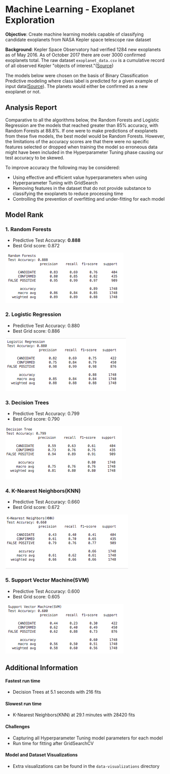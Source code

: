 # Machine Learning - Exoplanet Exploration

**Objective**: Create machine learning models capable of classifying candidate exoplanets from NASA Kepler space telescope raw dataset 


**Background**: Kepler Space Observatory had verified 1284 new exoplanets as of May 2016. As of October 2017 there are over 3000 confirmed exoplanets total. The raw dataset `exoplanet_data.csv` is a cumulative record of all observed Kepler "objects of interest."([Source](https://www.kaggle.com/nasa/kepler-exoplanet-search-results))



The models below were chosen on the basis of Binary Classification Predictive modeling where class label is predicted for a given example of input data([Source](https://machinelearningmastery.com/types-of-classification-in-machine-learning/#:~:text=Popular%20algorithms%20that%20can%20be%20used%20for%20binary%20classification%20include)). The planets would either be confirmed as a new exoplanet or not. 




## Analysis Report

Comparative to all the algorithms  below, the Random Forests and Logistic Regression are the models that reached greater than 85% accuracy, with Random Forests at 88.8%. If one were to make predictions of exoplanets from these five models, the best model would be Random Forests. However, the limitations of the accuracy scores are that there were no specific features selected or dropped when training the model so erroneous data might have been included in the Hyperparameter Tuning phase causing our test accuracy to be skewed. 

To improve accuracy the following may be considered:
- Using effective and efficient value hyperparameters when using Hyperparameter Tuning with GridSearch
- Removing features in the dataset that do not provide substance to classifying the exoplanets to reduce processing time
- Controlling the prevention of overfitting and under-fitting for each model


## Model Rank

### 1. Random Forests
- Predictive Test Accuracy: **0.888**
- Best Grid score: 0.872

![](https://github.com/diannejardinez/machine-learning-challenge/blob/master/classification-reports/Random-Forests.png)

### 2. Logistic Regression
- Predictive Test Accuracy: 0.880
- Best Grid score: 0.886

![](https://github.com/diannejardinez/machine-learning-challenge/blob/master/classification-reports/Logistic-Regression.png)

### 3. Decision Trees
- Predictive Test Accuracy: 0.799
- Best Grid score: 0.790

![](https://github.com/diannejardinez/machine-learning-challenge/blob/master/classification-reports/Decision-Tree.png)

### 4. K-Nearest Neighbors(KNN)
- Predictive Test Accuracy: 0.660
- Best Grid score: 0.672

![](https://github.com/diannejardinez/machine-learning-challenge/blob/master/classification-reports/KNN.png)

### 5. Support Vector Machine(SVM)
- Predictive Test Accuracy: 0.600
- Best Grid score: 0.605

![](https://github.com/diannejardinez/machine-learning-challenge/blob/master/classification-reports/SVM.png)


## Additional Information

#### Fastest run time
- Decision Trees at 5.1 seconds with 216 fits

#### Slowest run time
- K-Nearest Neighbors(KNN) at 29.1 minutes with 28420 fits


#### Challenges
- Capturing all Hyperparameter Tuning model parameters for each model
- Run time for fitting after GridSearchCV


#### Model and Dataset Visualizations
- Extra visualizations can be found in the `data-visualizations` directory














<!-- Readme for https://github.com/diannejardinez/machine-learning-, Author: Dianne Jardinez -->

